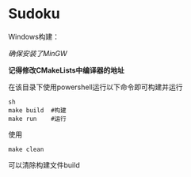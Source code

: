 # Sudoku

Windows构建：

*确保安装了MinGW*

**记得修改CMakeLists中编译器的地址**

在该目录下使用powershell运行以下命令即可构建并运行

```shell
sh
make build	#构建
make run	#运行
```

使用

```shell
make clean
```

可以清除构建文件build